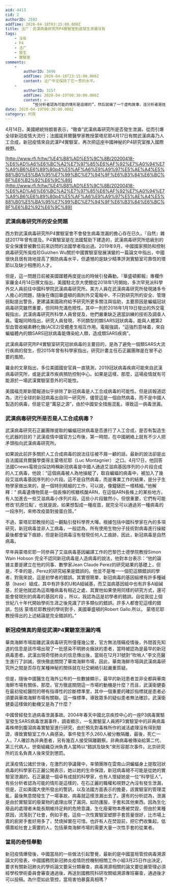 ```yaml
---
aid: 4413
cid: 2
authorID: 2592
addTime: 2020-04-18T03:15:00.000Z
title: 法广：武漢病毒研究所P4實驗室到底發生泄漏沒有
tags:
    - 沒有
    - P4
    - 法广
    - 發生
    - 實驗室
comments:
    -
        authorID: 3496
        addTime: 2020-04-18T23:15:00.000Z
        content: 法广中文保持了它一贯的水平。
    -
        authorID: 3157
        addTime: 2020-04-19T00:30:00.000Z
        content: >-
            “些分析者認為可能的情形是這樣的”，然后就编了一个虚构故事，连分析者是姓甚名谁都没有。看了这些，你还会觉得民主政治就一定比专制独裁更干净吗？你知道民主自由地诬陷起来，和文革批斗也只差一步。
date: 2020-04-19T00:30:00.000Z
category: 时政
---
```


4月14日，美國總統特朗普表示，“徹查”武漢病毒研究所是否發生泄漏，從而引爆全球新冠疫情大流行；法國諾貝爾醫學家教授蒙塔尼耶4月17日有關武漢病毒乃人工合成，新冠疫情來自武漢P4實驗室，再次把這座中國神秘的P4研究室推入國際視野。

[http://www.rfi.fr/tw/%E4%B8%AD%E5%9C%8B/20200418-%E6%AD%A6%E6%BC%A2%E7%97%85%E6%AF%92%E7%A0%94%E7%A9%B6%E6%89%80p4%E5%AF%A6%E9%A9%97%E5%AE%A4%E5%88%B0%E5%BA%95%E7%99%BC%E7%94%9F%E6%B3%84%E6%BC%8F%E6%B2%92%E6%9C%89](http://www.rfi.fr/tw/%E4%B8%AD%E5%9C%8B/20200418-%E6%AD%A6%E6%BC%A2%E7%97%85%E6%AF%92%E7%A0%94%E7%A9%B6%E6%89%80p4%E5%AF%A6%E9%A9%97%E5%AE%A4%E5%88%B0%E5%BA%95%E7%99%BC%E7%94%9F%E6%B3%84%E6%BC%8F%E6%B2%92%E6%9C%89)

### 武漢病毒研究所的安全問題

西方對武漢病毒研究所P4實驗室會不會發生病毒泄漏的擔心存在已久。『自然』雜誌2017年曾有提及。P4實驗室是在法國幫助下建造的，武漢病毒研究所低級別的安全保護曾被數位前來訪問的法國學者指出過。2019年9月，中國國家預防和控制病毒研究所吳桂珍Guizhen Wu關於中國實驗室發展演變的一篇論文中指出，中國很快且很有效地提高了預防病毒水平，但遺憾的是缺少精準評測實驗室可靠性的環節以及缺少相應的人才。

但是，這一問題日前被美國媒體再度提出的時候引發轟動，『華盛頓郵報』專欄作家羅金4月14日撰文指出，美國駐北京大使館從2018年1月開始，多次罕見派科學外交人員前往中國科學院武漢病毒研究所。美方人員在武漢病毒研究所發現諸多令人擔心的問題，隨後在傳回華盛頓的兩則外交電報中，不只對研究所的安全、管理弱點提出警告，更建議美國政府給予研究所更多關注與協助，主要原因是蝙蝠冠狀病毒研究雖然重要，但同時充滿危險性。其中一則於2018年1月19日發出的外交電報指出，武漢病毒研究所科學人員曾提及，他們嚴重缺乏適當訓練的技術及調查人員。電報同時指出，研究人員發現，不同類型的類SARS冠狀病毒，能與人體第2型血管收縮素轉化酶(ACE2)受體產生相互作用。電報強調，“這強烈意味着，來自蝙蝠體內的類SARS冠狀病毒能傳染給人類，造成類SARS疾病”。

武漢病毒研究所P4實驗室研究冠狀病毒的主要目的，是為了避免一個類SARS大流行疾病的發生，但2015年曾有科學家指出，研究計畫主任石正麗團隊是在冒不必要的風險。

羅金的文章指出，多位美國國安官員一直猜測，2019冠狀病毒疾病可能來自武漢病毒研究所，或是武漢市疾病預防控制中心。如果是這樣，那麼，這場疫情就有可能源於一場武漢實驗室意外的可能性。

美國福克斯新聞報道似乎排除了新冠病毒是人工合成病毒的可能性。但是該報道認為，流行全球的新冠病毒出自同一研究所，儘管這是一個自然病毒，而不是中國人製造的病毒，但是它是“萬惡之源”，由於中國安全措施混亂，導致這一病毒泄漏。

### 武漢病毒研究所是否是人工合成病毒？

武漢病毒研究石正麗團隊提取的蝙蝠冠狀病毒是否進行了人工合成，是否有製造生化武器的目的？武漢疫情中國官方公布後，第一時間，在中國網絡上就有不少人把矛頭指向武漢病毒研究所。

如果說此前許多關於人工合成病毒的說法往往被不屑一顧的話，最新的說法卻是出自法國諾貝爾醫學獎得主蒙塔尼耶（Luc Montagnier） 之口。4月17日，他回答法國Cnews電視台採訪時稱新冠病毒是中國人通過艾滋病基因序列的小片段合成的人工病毒，他說：“這個病毒被人為地操縱了，取自蝙蝠的病毒中，被加入了幾段艾滋病毒基因序列的小片段。這不是自然病毒，而是專業工作的結果，是分子生物學家做出來的，是一個特別精細的工作，可以說，像鐘錶匠一樣精細。”他解釋：“ 病毒遺傳物質是一個長條的核糖核酸ARN，在這個ARN長條上的某些地方，有人加進去一些艾滋病毒小序列片段。這些小片段雖然小，但很重要，它們有可能修改‘抗原位點’，也就是說，如果想製成一種疫苗，就完全可以通過另一種病毒的一段序列，來修改疫苗對接蛋白質。”

不過，蒙塔尼耶教授的這一觀點引發科學界大嘩。根據包括中國科學家在內的多項研究，新冠病毒並非人工病毒，一般認為，所有使用生物分子技術對病毒進行操縱最後都會留下痕跡，但是新冠病毒沒有發現任何人工痕跡，因此，新冠病毒是自然病毒。

早年與蒙塔尼耶一同參與了艾滋病毒基因編譯工作的巴黎巴士德學院教授Simon Wain Hobson 完全不認同新冠病毒是人造病毒的說法，他對本台表示：“他的論據主要是建立在他的同事、數學家Jean Claude Perez的研究結果的基礎上，但是，不幸的是，Perez的研究結果是錯誤的。他並不是唯一一個犯這類錯誤的學者，對我來說，這是初學者的錯誤。其實很簡單，新冠病毒的基因組裡有許多種碱基（base）組成，其中有許多的U和A組碱基，而艾滋病基因組中也有許多A組碱基，於是他就認為這兩種病毒有相近之處，其實他如果使用同樣的研究方式，還可能會發現別的病毒的基因片段 。所以，我認為這是初學者的錯誤。自從我從上個世紀八十年代開始學術生涯之後見識了許多類似的錯誤。許多人都會犯這樣的錯誤，包括 蒙塔尼耶教授的學術對手，美國華盛頓的Robert Gallo.所以， 蒙塔尼耶教授得出的上述結論是完全錯誤的。”

### 新冠疫情真的是從武漢P4實驗室泄漏的嗎

華南海鮮市場距離武漢病毒研究所僅僅幾公里，官方無法隱瞞疫情後，外間首先知道的信息是該市場出現了一批感染不明肺炎癥狀的患者，當時被認為是最早的新冠病毒患者。武漢出現奇怪肺炎的信息傳出後，當局在12月31號對“吹哨人”李文亮醫生進行了訓誡，很快徹底關閉了華南海鮮市場，因此，華南海鮮市場與武漢病毒研究所之間是否存在某種神秘的關係就在社交網絡引起嚴重質疑。

但是，隨後中國醫生在海外公布的一些數據顯示，最早的新冠患者並非全都與華南海鮮市場有關係，那麼，官方徹底關閉這一市場的動機是什麼？而且，武漢衛健委在最初發給醫院的帶有指導性的診斷標準里，其中一個重要的確診指標就是患者必須要與華南海鮮市場有關聯。這一條標準，導致眾多的疑似患者無法確診。武漢衛健委這樣做的動機又是為了什麼？

中國曾經發生過病毒泄漏事故。2004年春天中國北京疾控中心的一座P3病毒實驗室發生SARS病毒泄漏事件，調查顯示，一名實驗室人員將P3實驗室中的非典病毒毒株帶到腹瀉病毒實驗室進行研究，由於預先對毒株所作的滅活處理沒有得到驗證，導致實驗室工作人員感染。事件發生不久260人被分散隔離，最後，死亡一人，7人確診為非典患者，另有幾百人接受隔離觀察。非典病毒被傳染給第二代、第三代病人。世衛組織亞洲負責人當時以“錯誤及缺失”來形容那次事件。北京研究所的五名負責人後來受到懲罰。

武漢疫情公諸於世後，在激烈的爭議聲中，率領團隊在雲南山洞蝙蝠身上提取冠狀病毒的科學家石正麗公開表示，她以她的生命保證，新冠病毒絕不可能是從她的實驗室泄漏的。石正麗是一個卓有成就的科學家，也有人懷疑她是一位“科學狂人”。有些分析者認為可能的情形是這樣的，在石正麗的職權和視野之內沒有發生泄漏，但是，正如美國大使所發出的警訊，以及法國方面表示的擔憂，該實驗室的管理混亂，最後無意間發生了一場事故，病毒就這樣泄漏出去了。還有的分析認為，泄漏是由於實驗室的廢棄物的處理出現了漏洞，如防護服，手套和其他東西。因為生化廢品的處理者未能長期維持足夠的危險意識，生化廢棄物本應被焚毀，但由於某種原因，流落到了社會，例如手套。這些一次性實驗室塑膠手套質量很好，比市場上賣的廚房手套好用多了，焚燒掉實在可惜。也許有人在焚毀前，把它們收集起，低價賣給社會上需要的人，包括華南海鮮市場的需要大量一次性手套的從業者。

### 當局的奇怪舉動

新冠疫情爆發後，中國當局的一些做法引起警覺，最新的是中國當局管控病毒溯源論文的發表，中國國務院新冠肺炎疫情防控機制相關工作小組3月25日作出決定，要求有關新冠肺炎的學術論文要采分類審查，病毒溯源相關的論文要從嚴管理必須經學校學術委員會審查通過後，再送到國務院科研攻關組溯源專班審查，通過後才可以投稿。為什麼如此管控，當局害怕暴露真相嗎？
